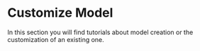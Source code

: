 # Customize Model

In this section you will find tutorials about model creation or  the customization of an existing one.